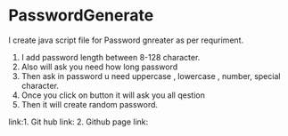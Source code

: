 # PasswordGenerate
I create java script file for Password gnreater as per requriment.
1. I add password length between 8-128 character.
2. Also will ask you need how long password
3. Then ask in password u need uppercase , lowercase , number, special character.
4. Once you click on button it will ask you all qestion
5. Then it will create random password.

link:1. Git hub link:
     2. Github page link:
